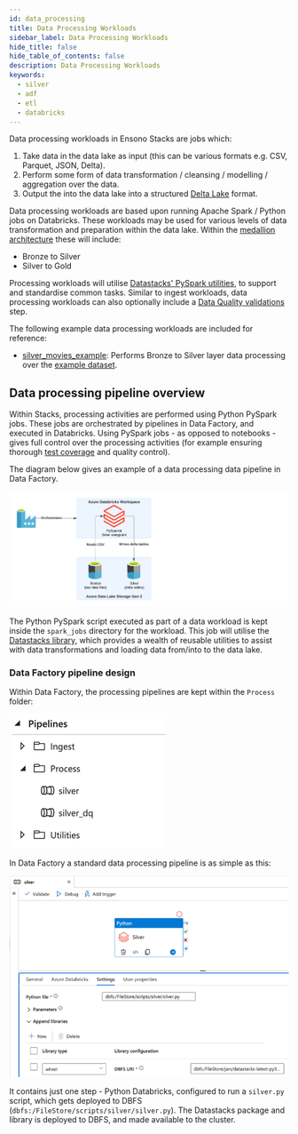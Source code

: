 ```yaml
---
id: data_processing
title: Data Processing Workloads
sidebar_label: Data Processing Workloads
hide_title: false
hide_table_of_contents: false
description: Data Processing Workloads
keywords:
  - silver
  - adf
  - etl
  - databricks
---
```


Data processing workloads in Ensono Stacks are jobs which:

1. Take data in the data lake as input (this can be various formats e.g. CSV, Parquet, JSON, Delta).
2. Perform some form of data transformation / cleansing / modelling / aggregation over the data.
3. Output the into the data lake into a structured [Delta Lake](https://delta.io/) format.

Data processing workloads are based upon running Apache Spark / Python jobs on Databricks. These workloads may be used for various levels of data transformation and preparation within the data lake. Within the [medallion architecture](./etl_intro_data_azure.md#medallion-architecture) these will include:

- Bronze to Silver
- Silver to Gold

Processing workloads will utilise [Datastacks' PySpark utilities](./pyspark_utilities.md), to support and standardise common tasks. Similar to ingest workloads, data processing workloads can also optionally include a [Data Quality validations](./data_quality_azure.md) step.

The following example data processing workloads are included for reference:

- [silver_movies_example](https://github.com/Ensono/stacks-azure-data/tree/main/de_workloads/data_processing/silver_movies_example): Performs Bronze to Silver layer data processing over the [example dataset](../getting_started/example_data_source.md).

## Data processing pipeline overview

Within Stacks, processing activities are performed using Python PySpark jobs. These jobs are orchestrated by pipelines in Data Factory, and executed in Databricks. Using PySpark jobs - as opposed to notebooks - gives full control over the processing activities (for example ensuring thorough [test coverage](./testing_data_azure.md) and quality control).

The diagram below gives an example of a data processing data pipeline in Data Factory.

![ADF_SilverPipelineDesign.png](../images/ADF_SilverPipelineDesign.png)

The Python PySpark script executed as part of a data workload is kept inside the `spark_jobs` directory for the workload. This job will utilise the [Datastacks library](./datastacks.md), which provides a wealth of reusable utilities to assist with data transformations and loading data from/into to the data lake.

### Data Factory pipeline design

Within Data Factory, the processing pipelines are kept within the `Process` folder:

![ADF_SilverPipelinesList.png](../images/ADF_SilverPipelinesList.png)

In Data Factory a standard data processing pipeline is as simple as this:

![ADF_Silver.png](../images/ADF_silver.png)

It contains just one step - Python Databricks, configured to run a `silver.py` script, which gets deployed to DBFS
(`dbfs:/FileStore/scripts/silver/silver.py`). The Datastacks package and library is deployed to DBFS, and made available to the cluster.
